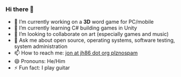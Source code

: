 ### Hi there 👋

<!--
**jonhermansen/jonhermansen** is a ✨ _special_ ✨ repository because its `README.md` (this file) appears on your GitHub profile.

Here are some ideas to get you started:
-->
- 🔭 I’m currently working on a **3D** word game for PC/mobile
- 🌱 I’m currently learning C# building games in Unity
- 👯 I’m looking to collaborate on art (especially games and music)
- 💬 Ask me about open source, operating systems, software testing, system administration
- 📫 How to reach me: [jon at jh86 dot org plznospam](mailto:jon@jh86%20dot%20org%20plznospam)
- 😄 Pronouns: He/Him
- ⚡ Fun fact: I play guitar

